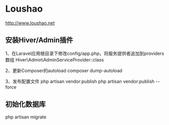 # Loushao
http://www.loushao.net

## 安装Hiver/Admin插件
1、在Laravel应用根目录下修改config/app.php，将服务提供者追加到providers数组
Hiver\Admin\AdminServiceProvider::class

2、更新Composer的autoload
composer dump-autoload

3、发布配置文件
php artisan vendor:publish
php artisan vendor:publish --force

## 初始化数据库
php artisan migrate